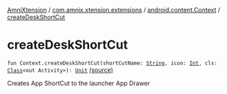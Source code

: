 [AmniXtension](../../index.md) / [com.amnix.xtension.extensions](../index.md) / [android.content.Context](index.md) / [createDeskShortCut](./create-desk-short-cut.md)

# createDeskShortCut

`fun Context.createDeskShortCut(shortCutName: `[`String`](https://kotlinlang.org/api/latest/jvm/stdlib/kotlin/-string/index.html)`, icon: `[`Int`](https://kotlinlang.org/api/latest/jvm/stdlib/kotlin/-int/index.html)`, cls: `[`Class`](http://docs.oracle.com/javase/6/docs/api/java/lang/Class.html)`<out Activity>): `[`Unit`](https://kotlinlang.org/api/latest/jvm/stdlib/kotlin/-unit/index.html) [(source)](https://github.com/AmniX/AmniXTension/tree/master/AmniXtension/src/main/java/com/amnix/xtension/extensions/ContextExtension.kt#L385)

Creates App ShortCut to the launcher App Drawer

